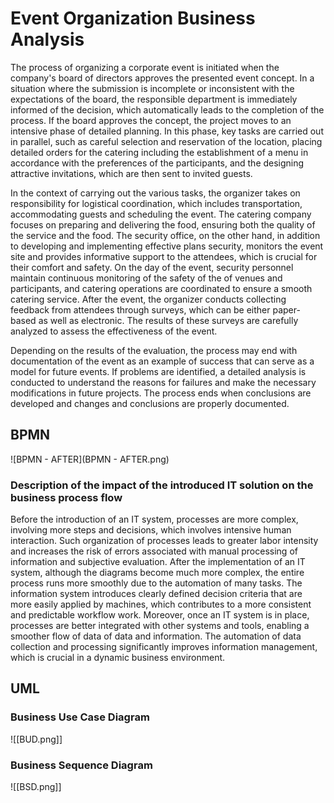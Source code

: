 # Event Organization Business Analysis

The process of organizing a corporate event is initiated when the company's board of directors approves the presented event concept. In a situation where the submission is incomplete or inconsistent with the expectations of the board, the responsible department is immediately informed of the decision, which automatically leads to the completion of the process. If the board approves the concept, the project moves to an intensive phase of detailed planning. In this phase, key tasks are carried out in parallel, such as careful selection and reservation of the location, placing detailed orders for the catering including the establishment of a menu in accordance with the preferences of the participants, and the designing attractive invitations, which are then sent to invited guests.

In the context of carrying out the various tasks, the organizer takes on responsibility for logistical coordination, which includes transportation, accommodating guests and scheduling the event. The catering company focuses on preparing and delivering the food, ensuring both the quality of the service and the food. The security office, on the other hand, in addition to developing and implementing effective plans security, monitors the event site and provides informative support to the attendees, which is crucial for their comfort and safety. On the day of the event, security personnel maintain continuous monitoring of the safety of the of venues and participants, and catering operations are coordinated to ensure a smooth catering service. After the event, the organizer conducts collecting feedback from attendees through surveys, which can be either paper-based as well as electronic. The results of these surveys are carefully analyzed to assess the effectiveness of the event.

Depending on the results of the evaluation, the process may end with documentation of the event as an example of success that can serve as a model for future events. If problems are identified, a detailed analysis is conducted to understand the reasons for failures and make the necessary modifications in future projects. The process ends when conclusions are developed and changes and conclusions are properly documented. 

## BPMN

![BPMN - AFTER](BPMN - AFTER.png)

### Description of the impact of the introduced IT solution on the business process flow

Before the introduction of an IT system, processes are more complex, involving more steps and decisions, which involves intensive human interaction. Such organization of processes leads to greater labor intensity and increases the risk of errors associated with manual processing of information and subjective evaluation. After the implementation of an IT system, although the diagrams become much more complex, the entire process runs more smoothly due to the automation of many tasks. The information system introduces clearly defined decision criteria that are more easily applied by machines, which contributes to a more consistent and predictable workflow work. Moreover, once an IT system is in place, processes are better integrated with other systems and tools, enabling a smoother flow of data of data and information. The automation of data collection and processing significantly improves information management, which is crucial in a dynamic business environment. 

## UML

### Business Use Case Diagram

![[BUD.png]]

### Business Sequence Diagram

![[BSD.png]]
